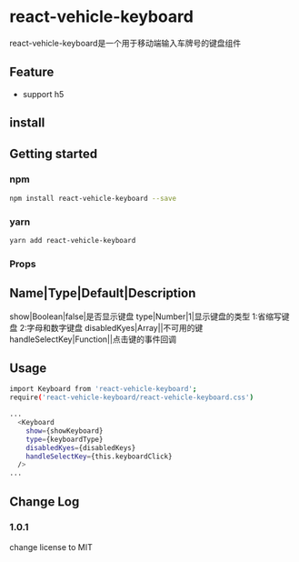# react-vehicle-keyboard

react-vehicle-keyboard是一个用于移动端输入车牌号的键盘组件

## Feature
* support h5

## install

## Getting started
### npm
```bash
npm install react-vehicle-keyboard --save
```

### yarn
```bash
yarn add react-vehicle-keyboard
```

### Props
Name|Type|Default|Description
-
show|Boolean|false|是否显示键盘
type|Number|1|显示键盘的类型 1:省缩写键盘 2:字母和数字键盘
disabledKyes|Array||不可用的键
handleSelectKey|Function||点击键的事件回调

## Usage
```bash
import Keyboard from 'react-vehicle-keyboard';
require('react-vehicle-keyboard/react-vehicle-keyboard.css')

...
  <Keyboard
    show={showKeyboard}
    type={keyboardType}
    disabledKyes={disabledKeys}
    handleSelectKey={this.keyboardClick}
  />
...
```

## Change Log

### 1.0.1
change license to MIT